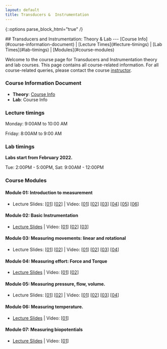 ```yaml
---
layout: default
title: Transducers &  Instrumentation
---
```

{::options parse_block_html="true" /}
<div class="well">
## Transducers and Instrumentation: Theory & Lab
---
[Course Info](#course-information-document) |
[Lecture Times](#lecture-timings) |
[Lab Times](#lab-timings) |
[Modules](#course-modules)

Welcome to the course page for Transducers and Instrumentation theory and lab courses. This page contains all course-related information. For all course-related queries, please contact the course [instructor](mailto:siva82kb@cmcvellore.ac.in).

### Course Information Document
- **Theory**: [Course Info](https://raw.githubusercontent.com/siva82kb/teaching/master/transducers_and_instrumentation/2023/course_info_2023.pdf) 
- **Lab**: Course Info

### Lecture timings
Monday: 9:00AM to 10:00 AM

Friday: 8:00AM to 9:00 AM

### Lab timings
**Labs start from February 2022.**

Tue: 2:00PM - 5:00PM, Sat: 9:00AM - 12:00PM

### Course Modules
#### Module 01: Introduction to measurement
- Lecture Slides: [[01](https://github.com/siva82kb/teaching/raw/master/transducers_and_instrumentation/lectures/module-01/module01-01.pdf)] [[02](https://github.com/siva82kb/teaching/raw/master/transducers_and_instrumentation/lectures/module-01/module01-02.pdf)] | 
 Video: [[01](https://youtu.be/99bOpjIB8sw)] [[02](https://youtu.be/Q5y1_s6hi6o)] [[03](https://youtu.be/VyfCm8ByACg)] [[04](https://youtu.be/WMoqoHO52ic)] [[05](https://youtu.be/UBPEWRrNDk0)] [[06](https://youtu.be/wRX8pVv7z3w)]

#### Module 02: Basic Instrumentation
- [Lecture Slides](https://github.com/siva82kb/teaching/raw/master/transducers_and_instrumentation/lectures/module-02/module02.pdf) | 
 Video: [[01](https://youtu.be/4ZGajeM1Xhw)] [[02](https://youtu.be/m8mL50jeugQ)] [[03](https://youtu.be/QqtOEB3k68A)]

#### Module 03: Measuring movements: linear and rotational
- Lecture Slides: [[01](https://github.com/siva82kb/teaching/raw/master/transducers_and_instrumentation/lectures/module-03/module03-01.pdf)] [[02](https://github.com/siva82kb/teaching/raw/master/transducers_and_instrumentation/lectures/module-03/module03-02.pdf)] | 
Video: [[01](https://youtu.be/JgmkeLM6SPo)] [[02](https://youtu.be/wK80-d56IbA)] [[03](https://youtu.be/MAc4tbux0fY)] [[04](https://youtu.be/nbALojMAR4I)]

#### Module 04: Measuring effort: Force and Torque
- [Lecture Slides](https://github.com/siva82kb/teaching/raw/master/transducers_and_instrumentation/lectures/module-04/module04.pdf) | 
Video: [[01](https://youtu.be/TTCLR6g4emI)] [[02](https://youtu.be/s3xLYkL74VA)]


#### Module 05: Measuring pressure, flow, volume.
- Lecture Slides: [[01](https://github.com/siva82kb/teaching/raw/master/transducers_and_instrumentation/lectures/module-05/module05-01.pdf)] [[02](https://github.com/siva82kb/teaching/raw/master/transducers_and_instrumentation/lectures/module-05/module05-02.pdf)] |
Video: [[01](https://youtu.be/L7RGQZwGx3s)] [[02](https://youtu.be/BwVCHIJMzFE)] [[03](https://youtu.be/omYoRAJjcHM)] [[04](https://youtu.be/AlEdBhH2Zq4)]
 
#### Module 06: Measuring temperature.
- [Lecture Slides](https://github.com/siva82kb/teaching/raw/master/transducers_and_instrumentation/lectures/module-06/module06.pdf) |
Video: [[01](https://youtu.be/d28R3LW722U)]

#### Module 07: Measuring biopotentials
- [Lecture Slides](https://github.com/siva82kb/teaching/raw/master/transducers_and_instrumentation/lectures/module-07/module07.pdf) |
Video: [[01](https://youtu.be/YUl4oMee3aA)]


</div>
